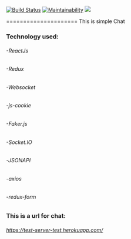 [![Build Status](https://travis-ci.org/Bekhzod1995/test-sever.svg?branch=master)](https://travis-ci.org/Bekhzod1995/test-sever)  [![Maintainability](https://api.codeclimate.com/v1/badges/1ca6fe78aaf46ce09760/maintainability)](https://codeclimate.com/github/Bekhzod1995/test-sever/maintainability)     <a href="https://codeclimate.com/github/Bekhzod1995/test-sever/test_coverage"><img src="https://api.codeclimate.com/v1/badges/1ca6fe78aaf46ce09760/test_coverage" /></a>

===================== This is simple Chat
### Technology used:
###### -ReactJs
###### -Redux
###### -Websocket
###### -js-cookie
###### -Faker.js
###### -Socket.IO
###### -JSONAPI
###### -axios
###### -redux-form

### This is a url for chat:
###### https://test-server-test.herokuapp.com/